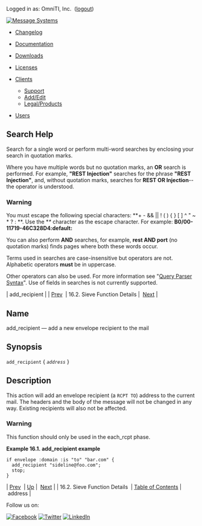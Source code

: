 Logged in as: OmniTI, Inc.  ([logout](https://support.messagesystems.com/logout.php))

[![Message Systems](https://support.messagesystems.com/images/ms-white205.png)](https://support.messagesystems.com/start.php) 

*   [Changelog](https://support.messagesystems.com/start.php?show=changelog)
*   [Documentation](https://support.messagesystems.com/docs/)
*   [Downloads](https://support.messagesystems.com/start.php)

*   [Licenses](https://support.messagesystems.com/license_summary.php)
*   <a href="">Clients</a>
    *   [Support](https://support.messagesystems.com/cs.php)
    *   [Add/Edit](https://support.messagesystems.com/edit_client.php)
    *   [Legal/Products](https://support.messagesystems.com/edit_products.php)
*   [Users](https://support.messagesystems.com/edit_customer.php)

## Search Help

Search for a single word or perform multi-word searches by enclosing your search in quotation marks.

Where you have multiple words but no quotation marks, an **OR** search is performed. For example, **"REST Injection"** searches for the phrase **"REST Injection"**, and, without quotation marks, searches for **REST OR Injection**--the operator is understood.

### Warning

You must escape the following special characters: **+ - && || ! ( ) { } [ ] ^ " ~ * ? : \**. Use the **\** character as the escape character. For example: **B0/00-11719-46C328D4\:default\:**

You can also perform **AND** searches, for example, **rest AND port** (no quotation marks) finds pages where both these words occur.

Terms used in searches are case-insensitive but operators are not. Alphabetic operators **must** be in uppercase.

Other operators can also be used. For more information see "[Query Parser Syntax](https://lucene.apache.org/core/old_versioned_docs/versions/3_0_0/queryparsersyntax.html)". Use of fields in searches is not currently supported.

| add_recipient |
| [Prev](sieve.ref.files.php)  | 16.2. Sieve Function Details |  [Next](sieve.ref.address.php) |

<a name="sieve.ref.add_recipient"></a>
## Name

add_recipient — add a new envelope recipient to the mail

## Synopsis

`add_recipient` { *`address`* }

<a name="idp28510128"></a>
## Description

This action will add an envelope recipient (a `RCPT TO`) address to the current mail. The headers and the body of the message will not be changed in any way. Existing recipients will also not be affected.

### Warning

This function should only be used in the each_rcpt phase.

<a name="example.add_recipient"></a>

**Example 16.1. add_recipient example**

```
if envelope :domain :is "to" "bar.com" {
  add_recipient "sideline@foo.com";
  stop;
}
```

| [Prev](sieve.ref.files.php)  | [Up](sieve.ref.files.php) |  [Next](sieve.ref.address.php) |
| 16.2. Sieve Function Details  | [Table of Contents](index.php) |  address |

Follow us on:

[![Facebook](https://support.messagesystems.com/images/icon-facebook.png)](http://www.facebook.com/messagesystems) [![Twitter](https://support.messagesystems.com/images/icon-twitter.png)](http://twitter.com/#!/MessageSystems) [![LinkedIn](https://support.messagesystems.com/images/icon-linkedin.png)](http://www.linkedin.com/company/message-systems)